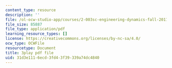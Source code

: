 ```yaml
---
content_type: resource
description: ''
file: /ol-ocw-studio-app/courses/2-003sc-engineering-dynamics-fall-2011/31d3e1116ecd3fd43f39339a74dc4840_63sIgMvBuEQ.pdf
file_size: 85887
file_type: application/pdf
learning_resource_types: []
license: https://creativecommons.org/licenses/by-nc-sa/4.0/
ocw_type: OCWFile
resourcetype: Document
title: 3play pdf file
uid: 31d3e111-6ecd-3fd4-3f39-339a74dc4840
---
```

